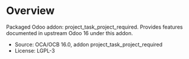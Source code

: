 # Overview

Packaged Odoo addon: project_task_project_required. Provides features documented in upstream Odoo 16 under this addon.

- Source: OCA/OCB 16.0, addon project_task_project_required
- License: LGPL-3
